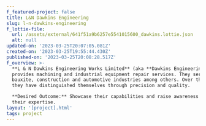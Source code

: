 ```yaml
---
f_featured-project: false
title: L&N Dawkins Engineering
slug: l-n-dawkins-engineering
f_lottie-file:
  url: /assets/external/641f51a9b6257e5541015600_dawkins.lottie.json
  alt: null
updated-on: '2023-03-25T20:07:05.081Z'
created-on: '2023-03-25T19:55:44.430Z'
published-on: '2023-03-25T20:08:28.517Z'
f_overview: >-
  **L & N Dawkins Engineering Works Limited** (aka **Dawkins Engineering**)
  provides machining and industrial equipment repair services. They service the
  bauxite, construction and automotive industries among others. Over the years,
  they have distinguished themselves through precision and quality.  

  **Desired Outcome:** Showcase their capabilities and raise awareness about
  their expertise.
layout: '[project].html'
tags: project
---
```



